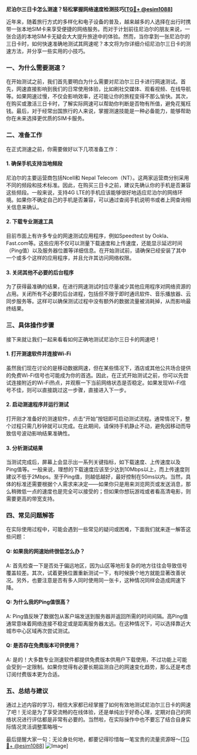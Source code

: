 **尼泊尔三日卡怎么测速？轻松掌握网络速度检测技巧[[TG💪+ @esim1088](https://t.me/s/esim1088)]**

近年来，随着旅行方式的多样化和电子设备的普及，越来越多的人选择在出行时携带一张本地SIM卡来享受便捷的网络服务。而对于计划前往尼泊尔的朋友来说，一张合适的本地SIM卡无疑会大大提升旅途中的体验。然而，当你拿到一张尼泊尔的三日卡时，如何快速准确地测试其网速呢？本文将为你详细介绍尼泊尔三日卡的测速方法，并分享一些实用的小技巧。

### 一、为什么需要测速？

在开始测试之前，我们首先要明白为什么需要对尼泊尔三日卡进行网速测试。首先，网速直接影响到我们的日常使用体验，比如刷社交媒体、观看视频、在线导航等。如果网速过慢，不仅会影响效率，还可能让你的旅程变得不那么愉快。其次，在购买或激活三日卡时，了解实际网速可以帮助你判断是否物有所值，避免花冤枉钱。最后，对于经常出国旅行的人来说，掌握测速技能是一种必备能力，能够帮助你在未来选择更优质的SIM卡服务。

### 二、准备工作

在正式测速之前，你需要做好以下几项准备工作：

#### 1. 确保手机支持当地频段
尼泊尔的主要运营商包括Ncell和 Nepal Telecom（NT）。这两家运营商分别采用不同的频段和技术标准。因此，在购买三日卡之前，建议先确认你的手机是否兼容这些频段。一般来说，支持4G LTE的手机应该能够很好地适应尼泊尔的网络环境。如果你不确定自己的手机是否兼容，可以通过查阅手机说明书或者上网查询相关信息来确认。

#### 2. 下载专业测速工具
目前市面上有许多专业的网速测试应用程序，例如Speedtest by Ookla、Fast.com等。这些应用不仅可以测量下载速度和上传速度，还能显示延迟时间（Ping值）以及服务器位置等详细信息。在开始测试前，请确保已经安装了其中一个或多个这样的应用程序，并且允许其访问网络权限。

#### 3. 关闭其他不必要的后台程序
为了获得最准确的结果，在进行网速测试时应尽量减少其他应用程序对网络资源的占用。关闭所有不必要的后台进程，包括但不限于即时通讯软件、音乐播放器、云同步服务等。这样可以确保测试过程中没有额外的数据流量被消耗掉，从而影响最终结果。

### 三、具体操作步骤

接下来就让我们一起来看看如何正确地测试尼泊尔三日卡的网速吧！

#### 1. 打开测速软件并连接Wi-Fi
虽然我们现在讨论的是移动数据网速，但在某些情况下，酒店或其他公共场合提供的免费Wi-Fi信号也可能成为你的首选。因此，在正式开始测试之前，你可以先尝试连接附近的Wi-Fi热点，并观察一下当前网络状态是否稳定。如果发现Wi-Fi信号不佳，则可以直接跳过这一步骤，直接进入下一步。

#### 2. 启动测速程序并运行测试
打开刚才准备好的测速软件，点击“开始”按钮即可启动测试流程。通常情况下，整个过程只需几秒钟就可以完成。在此期间，请保持手机静止不动，避免因移动而导致信号波动影响结果准确性。

#### 3. 分析测试结果
当测试完成后，屏幕上会显示出一系列关键指标，如下载速度、上传速度以及Ping值等。一般来说，理想的下载速度应该至少达到10Mbps以上，而上传速度则建议不低于2Mbps。至于Ping值，则越低越好，最好控制在50ms以内。当然，具体的标准还需要根据个人需求来决定——如果你只是用来浏览网页或发送消息，那么稍微低一点的速度也是完全可以接受的；但如果你想玩游戏或者看高清电影，则需要更高的带宽支持。

### 四、常见问题解答

在实际使用过程中，可能会遇到一些常见的疑问或困难，下面我们就来逐一解答这些问题：

#### Q: 如果我的网速始终很低怎么办？
A: 首先检查一下是否处于偏远地区，因为山区等地形复杂的地方往往会导致信号覆盖较差。其次，试着更换位置重新测试一下，有时候换个地方就能显著改善状况。另外，也要注意是否有多人同时使用同一张卡，这种情况同样会造成网速下降。

#### Q: 为什么我的Ping值很高？
A: Ping值反映了数据包从客户端发送到服务器并返回所需的时间间隔。高Ping值通常意味着网络连接不稳定或是距离服务器太远。在这种情况下，可以选择靠近大城市中心区域再次尝试测试。

#### Q: 是否存在免费版本可供使用？
A: 是的！大多数专业测速软件都提供免费版本供用户下载使用，不过功能上可能会受到一定限制。如果你觉得有必要长期监测自己的网速变化趋势，那么还是考虑订阅付费版本更为合适。

### 五、总结与建议

通过上述内容的学习，相信大家都已经掌握了如何有效地测试尼泊尔三日卡的网速了吧！无论是为了享受流畅的在线体验，还是单纯出于好奇心理，定期对自己的网络状况进行评估都是非常有必要的。当然啦，在实际操作中也不要忘了结合自身实际情况灵活调整策略哦～

最后提醒大家一句：无论身处何地，都要记得珍惜每一笔宝贵的流量资源呀～[[TG💪+ @esim1088](https://t.me/s/esim1088)] ![Image](https://i.postimg.cc/4NQfJmqS/Snipaste-2025-05-13-00-14-12.png)]